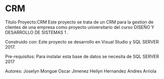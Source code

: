 # CRM
Titulo Proyecto:CRM
Este proyecto se trata de un CRM para la gestion de clientes de una empresa como proyecto universitario del curso DISEÑO Y DESARROLLO DE SISTEMAS 1 .

Construido con: Este proyecto se desarrollo en Visual Studio y SQL SERVER 2017.

Pre-requisitos:
Para instalar esta base de datos se necesita de SQL SERVER 2017

Autores:
Joselyn Mongue
Oscar Jimenez
Heilyn Hernandez
Andres Arriola

